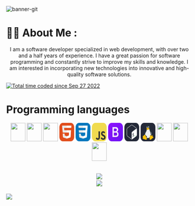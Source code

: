 ![banner-git](https://github.com/user-attachments/assets/bec1ef03-d986-4546-8c25-1da499fe536c)
 


# 👨‍💻 About Me :
<p align="center">
       I am a software developer specialized in web development, with over two and a half years of experience. I have a great passion for software programming and constantly strive to improve my skills and knowledge. I am interested in incorporating new        technologies into innovative and high-quality software solutions. 
</p>

<a href="https://wakatime.com/@c902adae-c9ed-4a2d-98b4-7c09142b392b"><img src="https://wakatime.com/badge/user/c902adae-c9ed-4a2d-98b4-7c09142b392b.svg" alt="Total time coded since Sep 27 2022" /></a>


# Programming languages

<p align="center">
    <img width="40" height="50" src="https://cdn.jsdelivr.net/gh/devicons/devicon@latest/icons/php/php-original.svg" />          
    <img width="40" height="50" src="https://cdn.jsdelivr.net/gh/devicons/devicon@latest/icons/laravel/laravel-original.svg" />
    <img width="40" height="50" src="https://cdn.jsdelivr.net/gh/devicons/devicon@latest/icons/mysql/mysql-original-wordmark.svg" />
    <img width="40" height="50" src="https://raw.githubusercontent.com/tandpfun/skill-icons/d1c752b99bb25a0e5aa363bae1db2809173ee966/icons/HTML.svg">
    <img width="40" height="50" src="https://raw.githubusercontent.com/tandpfun/skill-icons/d1c752b99bb25a0e5aa363bae1db2809173ee966/icons/CSS.svg">
    <img width="40" height="50" src="https://raw.githubusercontent.com/tandpfun/skill-icons/d1c752b99bb25a0e5aa363bae1db2809173ee966/icons/JavaScript.svg">
    <img width="40" height="50" src="https://raw.githubusercontent.com/tandpfun/skill-icons/d1c752b99bb25a0e5aa363bae1db2809173ee966/icons/Bootstrap.svg">
    <img width="40" height="50" src="https://raw.githubusercontent.com/tandpfun/skill-icons/d1c752b99bb25a0e5aa363bae1db2809173ee966/icons/Bash-Dark.svg">
    <img width="40" height="50" src="https://raw.githubusercontent.com/tandpfun/skill-icons/d1c752b99bb25a0e5aa363bae1db2809173ee966/icons/Linux-Dark.svg">
    <img width="40" height="50" src="https://cdn.jsdelivr.net/gh/devicons/devicon@latest/icons/livewire/livewire-original-wordmark.svg" />
    <img width="40" height="50" src="https://cdn.jsdelivr.net/gh/devicons/devicon@latest/icons/nginx/nginx-original.svg" />
    <img width="40" height="50" src="https://cdn.jsdelivr.net/gh/devicons/devicon@latest/icons/docker/docker-original.svg" />

          
</p>

<br>

<div  align="center">
 <img src="https://wakatime.com/share/@o0t/d23f2043-9e4c-4842-ade4-089b1c11bc33.png" />
 <br>
 <img src="https://wakatime.com/share/@o0t/1b3eea51-77a5-47ab-b7ae-65be63c71d42.png" />
</div>
 <br>
 <img src="https://wakatime.com/share/@o0t/4c9338b9-51e1-4025-a22a-c36dfd921c6c.png" />
